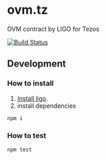 # ovm.tz

OVM contract by LIGO for Tezos

[![Build Status](https://github.com/cryptoeconomicslab/ovm.tz/workflows/Test/badge.svg?branch=master)](https://github.com/cryptoeconomicslab/ovm.tz/actions)

## Development

### How to install

1. [Install ligo](https://ligolang.org/docs/intro/installation/).
2. install dependencies

```
npm i
```

### How to test

```
npm test
```
